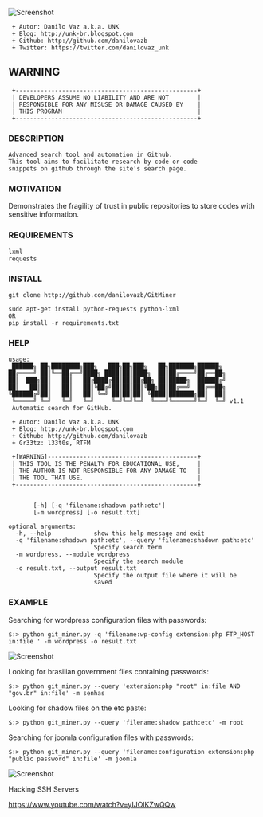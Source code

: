 ![Screenshot](https://3.bp.blogspot.com/-UvpR_QDDAT0/VtiIc8OKrrI/AAAAAAAAboM/69BNKrvdUsU/s1600/gitminer-628x360.png)

```
 + Autor: Danilo Vaz a.k.a. UNK
 + Blog: http://unk-br.blogspot.com
 + Github: http://github.com/danilovazb
 + Twitter: https://twitter.com/danilovaz_unk
```
## WARNING
```
 +---------------------------------------------------+
 | DEVELOPERS ASSUME NO LIABILITY AND ARE NOT        |
 | RESPONSIBLE FOR ANY MISUSE OR DAMAGE CAUSED BY    |
 | THIS PROGRAM                                      |
 +---------------------------------------------------+
```

### DESCRIPTION
```
Advanced search tool and automation in Github.
This tool aims to facilitate research by code or code 
snippets on github through the site's search page.
```
### MOTIVATION
Demonstrates the fragility of trust in public repositories to store codes with sensitive information.

### REQUIREMENTS
```
lxml
requests
```

### INSTALL
```
git clone http://github.com/danilovazb/GitMiner

sudo apt-get install python-requests python-lxml 
OR
pip install -r requirements.txt
```

### HELP
```
usage: 
 ██████╗ ██╗████████╗███╗   ███╗██╗███╗   ██╗███████╗██████╗ 
██╔════╝ ██║╚══██╔══╝████╗ ████║██║████╗  ██║██╔════╝██╔══██╗
██║  ███╗██║   ██║   ██╔████╔██║██║██╔██╗ ██║█████╗  ██████╔╝
██║   ██║██║   ██║   ██║╚██╔╝██║██║██║╚██╗██║██╔══╝  ██╔══██╗
╚██████╔╝██║   ██║   ██║ ╚═╝ ██║██║██║ ╚████║███████╗██║  ██║
 ╚═════╝ ╚═╝   ╚═╝   ╚═╝     ╚═╝╚═╝╚═╝  ╚═══╝╚══════╝╚═╝  ╚═╝ v1.1
 Automatic search for GitHub.                                                            

 + Autor: Danilo Vaz a.k.a. UNK
 + Blog: http://unk-br.blogspot.com
 + Github: http://github.com/danilovazb
 + Gr33tz: l33t0s, RTFM

 +[WARNING]------------------------------------------+
 | THIS TOOL IS THE PENALTY FOR EDUCATIONAL USE,     |
 | THE AUTHOR IS NOT RESPONSIBLE FOR ANY DAMAGE TO   |
 | THE TOOL THAT USE.                                |
 +---------------------------------------------------+


       [-h] [-q 'filename:shadown path:etc']
       [-m wordpress] [-o result.txt]

optional arguments:
  -h, --help            show this help message and exit
  -q 'filename:shadown path:etc', --query 'filename:shadown path:etc'
                        Specify search term
  -m wordpress, --module wordpress
                        Specify the search module
  -o result.txt, --output result.txt
                        Specify the output file where it will be
                        saved
```

### EXAMPLE
Searching for wordpress configuration files with passwords:
```
$:> python git_miner.py -q 'filename:wp-config extension:php FTP_HOST in:file ' -m wordpress -o result.txt
```
![Screenshot](https://2.bp.blogspot.com/-GbpzROiEynQ/VtLytfMqQiI/AAAAAAAAbnk/5hDphP4Mbf4/s1600/wordpressEX.png)

Looking for brasilian government files containing passwords:
```
$:> python git_miner.py --query 'extension:php "root" in:file AND "gov.br" in:file' -m senhas
```

Looking for shadow files on the etc paste:
```
$:> python git_miner.py --query 'filename:shadow path:etc' -m root
```

Searching for joomla configuration files with passwords:
```
$:> python git_miner.py --query 'filename:configuration extension:php "public password" in:file' -m joomla
```
![Screenshot](https://3.bp.blogspot.com/-1AsNmFKfsoA/VtLyvJFy2WI/AAAAAAAAbno/C7xTbxtzOo8/s1600/joomlaEX.png)

Hacking SSH Servers

https://www.youtube.com/watch?v=yIJOlKZwQQw
